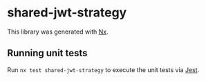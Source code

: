# shared-jwt-strategy

This library was generated with [Nx](https://nx.dev).

## Running unit tests

Run `nx test shared-jwt-strategy` to execute the unit tests via [Jest](https://jestjs.io).
